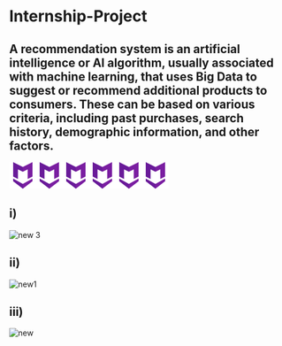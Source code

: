 # Internship-Project
## A recommendation system is an artificial intelligence or AI algorithm, usually associated with machine learning, that uses Big Data to suggest or recommend additional products to consumers. These can be based on various criteria, including past purchases, search history, demographic information, and other factors.

![alt text](https://github.com/adam-p/markdown-here/raw/master/src/common/images/icon48.png "Logo Title Text 1")![alt text](https://github.com/adam-p/markdown-here/raw/master/src/common/images/icon48.png "Logo Title Text 1")![alt text](https://github.com/adam-p/markdown-here/raw/master/src/common/images/icon48.png "Logo Title Text 1")![alt text](https://github.com/adam-p/markdown-here/raw/master/src/common/images/icon48.png "Logo Title Text 1")![alt text](https://github.com/adam-p/markdown-here/raw/master/src/common/images/icon48.png "Logo Title Text 1")![alt text](https://github.com/adam-p/markdown-here/raw/master/src/common/images/icon48.png "Logo Title Text 1")


## i)
![new 3](https://user-images.githubusercontent.com/43651531/200502165-a720caba-9bca-49cd-8cfe-9361764a16fa.png)

## ii)
<img width="216" alt="new1" src="https://user-images.githubusercontent.com/43651531/200502264-0e5d67a3-83cd-46b9-aca2-401988d09413.png">

## iii)
<img width="432" alt="new" src="https://user-images.githubusercontent.com/43651531/200502739-20ea9c70-c4f1-43a5-af25-fa9fcf1f9a3c.png">
